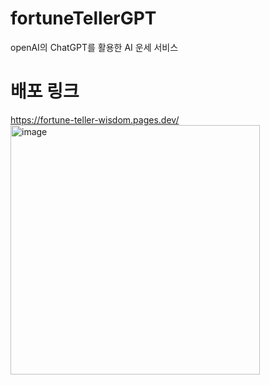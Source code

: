 # fortuneTellerGPT
openAI의 ChatGPT를 활용한 AI 운세 서비스

# 배포 링크
https://fortune-teller-wisdom.pages.dev/
<img width="399" alt="image" src="https://user-images.githubusercontent.com/115059778/233039434-18607902-cc25-4e6b-ab36-97fe25a57def.png">
